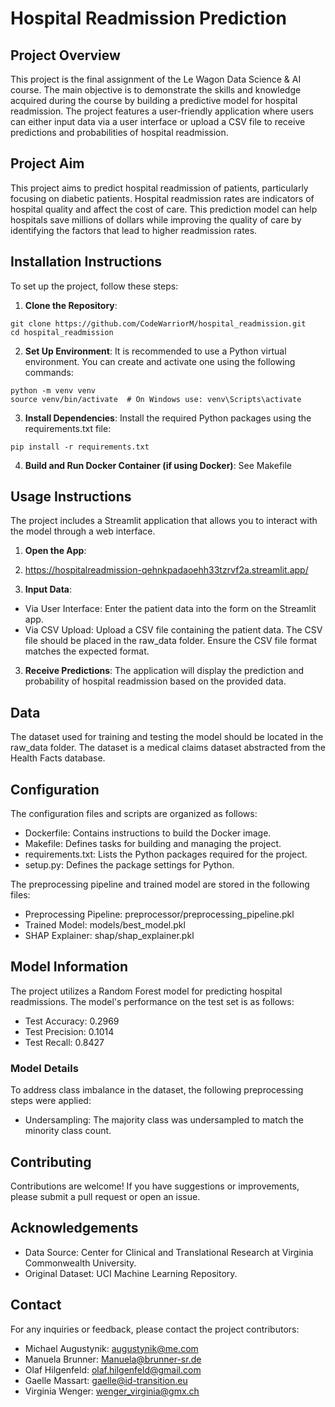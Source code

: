 # Hospital Readmission Prediction

## Project Overview

This project is the final assignment of the Le Wagon Data Science & AI course. The main objective is to demonstrate the skills and knowledge acquired during the course by building a predictive model for hospital readmission. The project features a user-friendly application where users can either input data via a user interface or upload a CSV file to receive predictions and probabilities of hospital readmission.

## Project Aim

This project aims to predict hospital readmission of patients, particularly focusing on diabetic patients. Hospital readmission rates are indicators of hospital quality and affect the cost of care. This prediction model can help hospitals save millions of dollars while improving the quality of care by identifying the factors that lead to higher readmission rates.

## Installation Instructions

To set up the project, follow these steps:

1. **Clone the Repository**:
```
git clone https://github.com/CodeWarriorM/hospital_readmission.git
cd hospital_readmission
```
2. **Set Up Environment**:
It is recommended to use a Python virtual environment. You can create and activate one using the following commands:
```
python -m venv venv
source venv/bin/activate  # On Windows use: venv\Scripts\activate
```

3. **Install Dependencies**:
Install the required Python packages using the requirements.txt file:
```
pip install -r requirements.txt
```

4. **Build and Run Docker Container (if using Docker)**:
See Makefile

## Usage Instructions
The project includes a Streamlit application that allows you to interact with the model through a web interface.
1. **Open the App**:
2. https://hospitalreadmission-qehnkpadaoehh33tzrvf2a.streamlit.app/

3. **Input Data**:
- Via User Interface: Enter the patient data into the form on the Streamlit app.
- Via CSV Upload: Upload a CSV file containing the patient data. The CSV file should be placed in the raw_data folder. Ensure the CSV file format matches the expected format.

3. **Receive Predictions**:
The application will display the prediction and probability of hospital readmission based on the provided data.

## Data
The dataset used for training and testing the model should be located in the raw_data folder. The dataset is a medical claims dataset abstracted from the Health Facts database.

## Configuration
The configuration files and scripts are organized as follows:

- Dockerfile: Contains instructions to build the Docker image.
- Makefile: Defines tasks for building and managing the project.
- requirements.txt: Lists the Python packages required for the project.
- setup.py: Defines the package settings for Python.

The preprocessing pipeline and trained model are stored in the following files:

- Preprocessing Pipeline: preprocessor/preprocessing_pipeline.pkl
- Trained Model: models/best_model.pkl
- SHAP Explainer: shap/shap_explainer.pkl

## Model Information
The project utilizes a Random Forest model for predicting hospital readmissions. The model's performance on the test set is as follows:

- Test Accuracy: 0.2969
- Test Precision: 0.1014
- Test Recall: 0.8427

### Model Details
To address class imbalance in the dataset, the following preprocessing steps were applied:
- Undersampling: The majority class was undersampled to match the minority class count.

## Contributing
Contributions are welcome! If you have suggestions or improvements, please submit a pull request or open an issue.

## Acknowledgements
- Data Source: Center for Clinical and Translational Research at Virginia Commonwealth University.
- Original Dataset: UCI Machine Learning Repository.

## Contact
For any inquiries or feedback, please contact the project contributors:

- Michael Augustynik: augustynik@me.com
- Manuela Brunner: Manuela@brunner-sr.de
- Olaf Hilgenfeld: olaf.hilgenfeld@gmail.com
- Gaelle Massart: gaelle@id-transition.eu
- Virginia Wenger: wenger_virginia@gmx.ch
